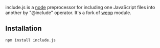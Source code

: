 include.js is a [node](http://nodejs.org/) preprocessor for including one JavaScript files into another by "@include" operator. It's a fork of [wepp](https://github.com/lrsjng/wepp) module.

## Installation
	npm install include.js